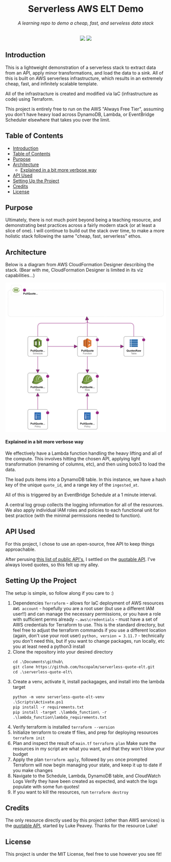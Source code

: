 <div align="center">
    <h1>Serverless AWS ELT Demo</h1>
    <i>A learning repo to demo a cheap, fast, and serveless data stack</i>
</div>
<br>
<p align="center">
  <img src="https://img.shields.io/badge/Harrison_Palmer-Author!-green" />
  <img src="https://img.shields.io/badge/MIT_License-Do_whatever!-yellow" />
</p>
 
## Introduction
This is a lightweight demonstration of a serverless stack to extract data from an API, apply minor transformations, and load the data to a sink. All of this is built on AWS serverless infrastructure, which results in an extremely cheap, fast, and infinitely scalable template.

All of the infrastracture is created and modified via IaC (infrastructure as code) using Terraform.

This project is entirely free to run on the AWS "Always Free Tier", assuming you don't have heavy load across DynamoDB, Lambda, or EventBridge Scheduler elsewhere that takes you over the limit.


## Table of Contents
- [Introduction](#introduction)
- [Table of Contents](#table-of-contents)
- [Purpose](#purpose)
- [Architecture](#architecture)
    - [Explained in a bit more verbose way](#explained-in-a-bit-more-verbose-way)
- [API Used](#api-used)
- [Setting Up the Project](#setting-up-the-project)
- [Credits](#credits)
- [License](#license)


## Purpose
Ultimately, there is not much point beyond being a teaching resource, and demonstrating best practices across a fairly modern stack (or at least a slice of one). I will continue to build out the stack over time, to make a more holistic stack following the same "cheap, fast, serverless" ethos.

## Architecture
Below is a diagram from AWS CloudFormation Designer describing the stack.
(Bear with me, CloudFormation Designer is limited in its viz capabilities...)

![Architecture Diagram](architecture_diagram.png)

#### Explained in a bit more verbose way
We effectively have a Lambda function handling the heavy lifting and all of the compute. This involves hitting the chosen API, applying light transformation (renaming of columns, etc), and then using boto3 to load the data.

The load puts items into a DynamoDB table. In this instance, we have a hash key of the unique `quote_id`, and a range key of the `ingested_at`.

All of this is triggered by an EventBridge Schedule at a 1 minute interval.

A central log group collects the logging information for all of the resources. We also apply individual IAM roles and policies to each functional unit for best practice (with the minimal permissions needed to function).


## API Used
For this project, I chose to use an open-source, free API to keep things approachable.

After perusing [this list of public API's](https://github.com/public-apis/public-apis), I settled on the [quotable API](https://github.com/lukePeavey/quotable). I've always loved quotes, so this felt up my alley.

## Setting Up the Project
The setup is simple, so follow along if you care to :)

1. Dependencies
   `Terraform` - allows for IaC deployment of AWS resources
   `AWS account` - hopefully you are a root user (but use a different IAM user!!) and can manage the necessary permissions, or you have a role with sufficient perms already
   `~.aws\credentials` - must have a set of AWS credentials for Terraform to use. This is the standard directory, but feel free to adjust the terraform commands if you use a different location (again, don't use your root user)
   `python, version = 3.11.7` - technically you don't need this, but if you want to change packages, run locally, etc you at least need a python3 install
2. Clone the repository into your desired directory
   ```
   cd .\Documents\github\
   git clone https://github.com/hscopalm/serverless-quote-elt.git
   cd .\serverless-quote-elt\
   ```
3. Create a venv, activate it, install packagages, and install into the lambda target
   ```
   python -m venv serverless-quote-elt-venv
   .\Scripts\Activate.ps1
   pip install -r requirements.txt
   pip install -target .\lambda_function\ -r .\lambda_function\lambda_requirements.txt
   ```
4. Verify terraform is installed
   `terraform --version`
5. Initialize terraform to create tf files, and prep for deploying resources
   `terraform init`
6. Plan and inspect the result of `main.tf`
   `terraform plan`
   Make sure the resources in my script are what you want, and that they won't blow your budget
7. Apply the plan
   `terraform apply`, followed by `yes` once prompted
   Terraform will now begin managing your state, and keep it up to date if you make changes
8. Navigate to the Schedule, Lambda, DynamoDB table, and CloudWatch Logs
   Verify they have been created as expected, and watch the logs populate with some fun quotes!
9.  If you want to kill the resources, run `terraform destroy`

## Credits
The only resource directly used by this project (other than AWS services) is the [quotable API](https://github.com/lukePeavey/quotable), started by Luke Peavey. Thanks for the resource Luke!

## License
This project is under the MIT License, feel free to use however you see fit!
